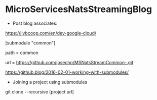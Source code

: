 # MicroServicesNatsStreamingBlog

- Post blog associates:

https://jlvbcoop.com/en/dev-google-cloud/

[submodule "common"]

path = common

url = https://github.com/josecho/MSNatsStreamCommon-.git

https://github.blog/2016-02-01-working-with-submodules/

- Joining a project using submodules

git clone --recursive [project url]
